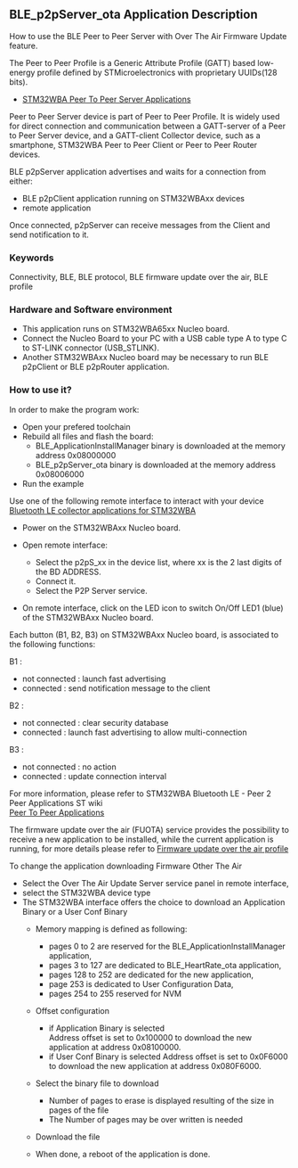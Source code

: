 ## __BLE_p2pServer_ota Application Description__

How to use the BLE Peer to Peer Server with Over The Air Firmware Update feature.

The Peer to Peer Profile is a Generic Attribute Profile (GATT) based low-energy profile defined by STMicroelectronics with proprietary UUIDs(128 bits).
   - <a href="https://wiki.st.com/stm32mcu/wiki/Connectivity:STM32WBA_Peer_To_Peer#STM32WBA_Peer_to_Peer_Server_application"> STM32WBA Peer To Peer Server Applications</a>

Peer to Peer Server device is part of Peer to Peer Profile.
It is widely used for direct connection and communication between a GATT-server of a Peer to Peer Server device, and a GATT-client Collector device, such as a smartphone, STM32WBA Peer to Peer Client or Peer to Peer Router devices.

BLE p2pServer application advertises and waits for a connection from either:

 - BLE p2pClient application running on STM32WBAxx devices
 - remote application

Once connected, p2pServer can receive messages from the Client and send notification to it.

### __Keywords__

Connectivity, BLE, BLE protocol, BLE firmware update over the air, BLE profile

### __Hardware and Software environment__

  - This application runs on STM32WBA65xx Nucleo board.
  - Connect the Nucleo Board to your PC with a USB cable type A to type C to ST-LINK connector (USB_STLINK). 
  - Another STM32WBAxx Nucleo board may be necessary to run BLE p2pClient or BLE p2pRouter application.
    
### __How to use it?__

In order to make the program work:

 - Open your prefered toolchain
 - Rebuild all files and flash the board:  
   - BLE_ApplicationInstallManager binary is downloaded at the memory address 0x08000000
   - BLE_p2pServer_ota binary is downloaded at the memory address 0x08006000
 - Run the example

Use one of the following remote interface to interact with your device <a href="https://wiki.st.com/stm32mcu/wiki/Connectivity:BLE_smartphone_applications#Bluetooth-C2-AE_LE_collector_applications_for_STM32WBA
"> Bluetooth LE collector applications for STM32WBA</a>

 - Power on the STM32WBAxx Nucleo board. 

- Open remote interface:  
  - Select the p2pS_xx in the device list, where xx is the 2 last digits of the BD ADDRESS.  
  - Connect it.  
  - Select the P2P Server service.

 - On remote interface, click on the LED icon to switch On/Off LED1 (blue) of the STM32WBAxx Nucleo board.
 
Each button (B1, B2, B3) on STM32WBAxx Nucleo board,  is associated to the following functions:

B1 :
- not connected : launch fast advertising
- connected     : send notification message to the client

B2 :
- not connected : clear security database
- connected     : launch fast advertising to allow multi-connection

B3 :
- not connected : no action
- connected     : update connection interval

For more information, please refer to  STM32WBA Bluetooth LE - Peer 2 Peer Applications ST wiki  
<a href="https://wiki.st.com/stm32mcu/wiki/Connectivity:STM32WBA_Peer_To_Peer"> Peer To Peer Applications</a>

The firmware update over the air (FUOTA) service provides the possibility to receive a new application to be installed, while the current application is running, for more details please refer to 
<a href="https://wiki.st.com/stm32mcu/wiki/Connectivity:STM32WBA_FUOTA#Firmware_update_over_the_air_profile"> Firmware update over the air profile</a>  

To change the application downloading Firmware Other The Air 
- Select the Over The Air Update Server service panel in remote interface,  
- select the STM32WBA device type
- The STM32WBA interface offers the choice to download an Application Binary or a User Conf Binary
  - Memory mapping is defined as following:  
    - pages 0 to 2 are reserved for the BLE_ApplicationInstallManager application, 
    - pages 3 to 127 are dedicated to BLE_HeartRate_ota application,  
    - pages 128 to 252 are dedicated for the new application, 
    - page 253 is dedicated to User Configuration Data,
    - pages 254 to 255 reserved for NVM  

  - Offset configuration
    - if Application Binary is selected  
      Address offset is set to 0x100000 to download the new application at address 0x08100000.
    - if User Conf Binary is selected
      Address offset is set to 0x0F6000 to download the new application at address 0x080F6000.
  - Select the binary file to download
    - Number of pages to erase is displayed resulting of the size in pages of the file
    - The Number of pages may be over written is needed
  - Download the file
  - When done, a reboot of the application is done. 
